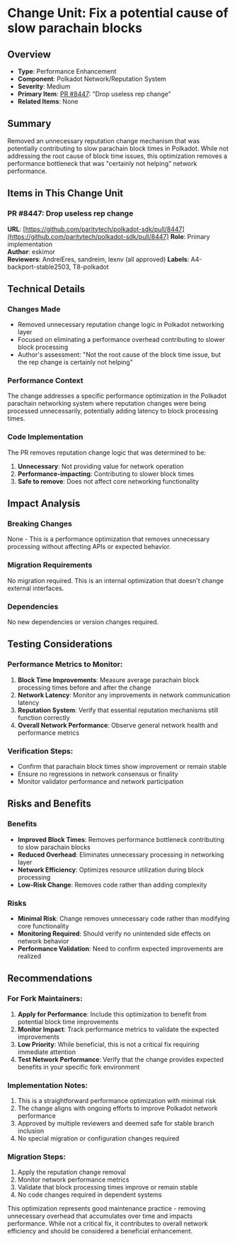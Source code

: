 # Change Unit: Fix a potential cause of slow parachain blocks

## Overview
- **Type**: Performance Enhancement  
- **Component**: Polkadot Network/Reputation System
- **Severity**: Medium
- **Primary Item**: [PR #8447](https://github.com/paritytech/polkadot-sdk/pull/8447): "Drop useless rep change"
- **Related Items**: None

## Summary
Removed an unnecessary reputation change mechanism that was potentially contributing to slow parachain block times in Polkadot. While not addressing the root cause of block time issues, this optimization removes a performance bottleneck that was "certainly not helping" network performance.

## Items in This Change Unit

### PR #8447: Drop useless rep change
**URL**: [https://github.com/paritytech/polkadot-sdk/pull/8447](https://github.com/paritytech/polkadot-sdk/pull/8447)
**Role**: Primary implementation  
**Author**: eskimor  
**Reviewers**: AndreiEres, sandreim, lexnv (all approved)
**Labels**: A4-backport-stable2503, T8-polkadot

## Technical Details

### Changes Made
- Removed unnecessary reputation change logic in Polkadot networking layer
- Focused on eliminating a performance overhead contributing to slower block processing
- Author's assessment: "Not the root cause of the block time issue, but the rep change is certainly not helping"

### Performance Context
The change addresses a specific performance optimization in the Polkadot parachain networking system where reputation changes were being processed unnecessarily, potentially adding latency to block processing times.

### Code Implementation
The PR removes reputation change logic that was determined to be:
1. **Unnecessary**: Not providing value for network operation
2. **Performance-impacting**: Contributing to slower block times
3. **Safe to remove**: Does not affect core networking functionality

## Impact Analysis

### Breaking Changes
None - This is a performance optimization that removes unnecessary processing without affecting APIs or expected behavior.

### Migration Requirements
No migration required. This is an internal optimization that doesn't change external interfaces.

### Dependencies
No new dependencies or version changes required.

## Testing Considerations

### Performance Metrics to Monitor:
1. **Block Time Improvements**: Measure average parachain block processing times before and after the change
2. **Network Latency**: Monitor any improvements in network communication latency
3. **Reputation System**: Verify that essential reputation mechanisms still function correctly
4. **Overall Network Performance**: Observe general network health and performance metrics

### Verification Steps:
- Confirm that parachain block times show improvement or remain stable
- Ensure no regressions in network consensus or finality
- Monitor validator performance and network participation

## Risks and Benefits

### Benefits
- **Improved Block Times**: Removes performance bottleneck contributing to slow parachain blocks
- **Reduced Overhead**: Eliminates unnecessary processing in networking layer
- **Network Efficiency**: Optimizes resource utilization during block processing
- **Low-Risk Change**: Removes code rather than adding complexity

### Risks
- **Minimal Risk**: Change removes unnecessary code rather than modifying core functionality
- **Monitoring Required**: Should verify no unintended side effects on network behavior
- **Performance Validation**: Need to confirm expected improvements are realized

## Recommendations

### For Fork Maintainers:
1. **Apply for Performance**: Include this optimization to benefit from potential block time improvements
2. **Monitor Impact**: Track performance metrics to validate the expected improvements
3. **Low Priority**: While beneficial, this is not a critical fix requiring immediate attention
4. **Test Network Performance**: Verify that the change provides expected benefits in your specific fork environment

### Implementation Notes:
1. This is a straightforward performance optimization with minimal risk
2. The change aligns with ongoing efforts to improve Polkadot network performance
3. Approved by multiple reviewers and deemed safe for stable branch inclusion
4. No special migration or configuration changes required

### Migration Steps:
1. Apply the reputation change removal
2. Monitor network performance metrics
3. Validate that block processing times improve or remain stable
4. No code changes required in dependent systems

This optimization represents good maintenance practice - removing unnecessary overhead that accumulates over time and impacts performance. While not a critical fix, it contributes to overall network efficiency and should be considered a beneficial enhancement.
